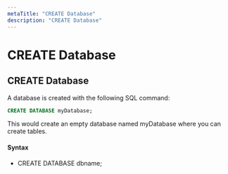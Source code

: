 ```yaml
---
metaTitle: "CREATE Database"
description: "CREATE Database"
---
```


# CREATE Database



## CREATE Database


A database is created with the following SQL command:

```sql
CREATE DATABASE myDatabase;

```

This would create an empty database named myDatabase where you can create tables.



#### Syntax


- CREATE DATABASE dbname;

